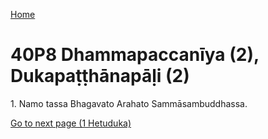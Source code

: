 
[Home](/)

# 40P8 Dhammapaccanīya (2), Dukapaṭṭhānapāḷi (2)

1\. Namo tassa Bhagavato Arahato Sammāsambuddhassa.


[Go to next page (1 Hetuduka)](1.md)


